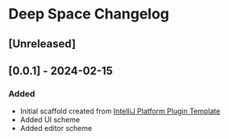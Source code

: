 <!-- Keep a Changelog guide -> https://keepachangelog.com -->

# Deep Space Changelog

## [Unreleased]

## [0.0.1] - 2024-02-15
### Added
- Initial scaffold created from [IntelliJ Platform Plugin Template](https://github.com/JetBrains/intellij-platform-plugin-template)
- Added UI scheme
- Added editor scheme
